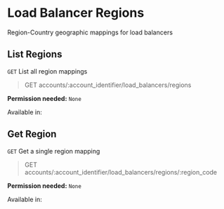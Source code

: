 # Load Balancer Regions

Region-Country geographic mappings for load balancers

## List Regions

`GET` List all region mappings

> GET accounts/:account_identifier/load_balancers/regions

**Permission needed:** `None`

Available in:




## Get Region

`GET` Get a single region mapping

> GET accounts/:account_identifier/load_balancers/regions/:region_code

**Permission needed:** `None`

Available in:



